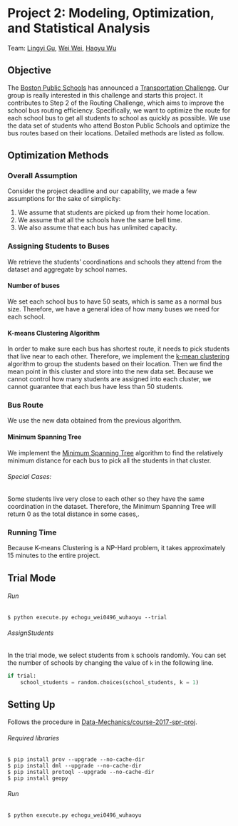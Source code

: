 # Project 2: Modeling, Optimization, and Statistical Analysis
Team: [Lingyi Gu][lyg], [Wei Wei][ww], [Haoyu Wu][hyw]

## Objective
The [Boston Public Schools][bps] has announced a [Transportation Challenge][tc].  Our group is really interested in this challenge and starts this project. It contributes to Step 2 of the Routing Challenge, which aims to improve the school bus routing efficiency.  Specifically, we want to optimize the route for each school bus to get all students  to school as quickly as possible. We use the data set  of students who attend Boston Public Schools and optimize the bus routes based on their locations. Detailed methods are listed as follow.

## Optimization Methods
### Overall Assumption
Consider the project deadline and our capability, we made a few assumptions for the sake of simplicity:
1. We assume that students are picked up from their home location.
2. We assume that all the schools have the same bell time.
3. We also assume that each bus has unlimited capacity.

### Assigning Students to Buses
We retrieve the students’ coordinations and schools they attend from the dataset and aggregate by school names.
#### Number of buses
We set each school bus to have 50 seats, which is same as a normal bus size.  Therefore, we have a general idea of how many buses we need for each school.
#### K-means Clustering Algorithm
In order to make sure each bus has shortest route, it needs to pick students that live near to each other. Therefore, we implement the [k-mean clustering](https://en.wikipedia.org/wiki/K-means_clustering)  algorithm to group the students based on their location. Then we find the mean point in this cluster and store into the new data set. Because we cannot control how many students are assigned into each cluster, we cannot  guarantee that each bus have less than 50 students.

### Bus Route
We use the new data obtained from the previous algorithm.
#### Minimum Spanning Tree
We implement the [Minimum Spanning Tree](https://en.wikipedia.org/wiki/Minimum_spanning_tree) algorithm to find the relatively minimum distance for each bus to pick all the students in that cluster.
###### Special Cases:
Some students live very close to each other so they have the same coordination in the dataset. Therefore, the Minimum Spanning Tree will return 0 as the total distance in some cases,.

### Running Time
Because K-means Clustering is a NP-Hard problem, it takes approximately 15 minutes to the entire project.

## Trial Mode
###### Run
```
$ python execute.py echogu_wei0496_wuhaoyu --trial
```
###### AssignStudents
In the trial mode, we select students from ```k``` schools randomly. You can set the number of schools by changing the value of ```k``` in the following line.
```python
if trial:
    school_students = random.choices(school_students, k = 1)
```

## Setting Up

Follows the procedure in [Data-Mechanics/course-2017-spr-proj][dm].

###### Required libraries
```
$ pip install prov --upgrade --no-cache-dir
$ pip install dml --upgrade --no-cache-dir
$ pip install protoql --upgrade --no-cache-dir
$ pip install geopy
```
###### Run
```
$ python execute.py echogu_wei0496_wuhaoyu
```

[lyg]: https://github.com/lingyigu
[ww]: https://github.com/wei0496
[hyw]: https://github.com/wuhaoyujerry
[bps]: http://www.bostonpublicschools.org/
[tc]: http://bostonpublicschools.org/transportationchallenge
[dm]: https://github.com/Data-Mechanics/course-2017-spr-proj
